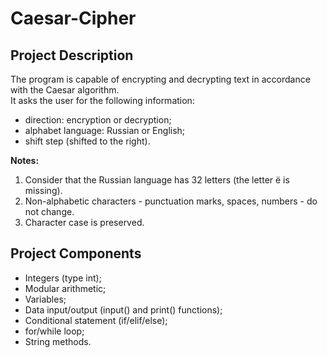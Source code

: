 # Caesar-Cipher

## Project Description

The program is capable of encrypting and decrypting text in accordance with the Caesar algorithm.  
It asks the user for the following information:

- direction: encryption or decryption;
- alphabet language: Russian or English;
- shift step (shifted to the right).

**Notes:**  
1. Consider that the Russian language has 32 letters (the letter ё is missing).
2. Non-alphabetic characters - punctuation marks, spaces, numbers - do not change.
3. Character case is preserved.


## Project Components

- Integers (type int);
- Modular arithmetic;
- Variables;
- Data input/output (input() and print() functions);
- Conditional statement (if/elif/else);
- for/while loop;
- String methods.

